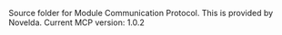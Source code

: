 Source folder for Module Communication Protocol. This is provided by Novelda.
Current MCP version: 1.0.2
